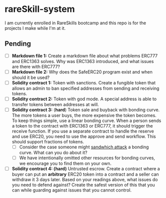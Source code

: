 # rareSkill-system
I am currently enrolled in RareSkills bootcamp and this repo is for the projects I make while I'm at it.


## Pending
- [ ]  **Markdown file 1:** Create a markdown file about what problems ERC777 and ERC1363 solves. Why was ERC1363 introduced, and what issues are there with ERC777?
- [ ]  **Markdown file 2:** Why does the SafeERC20 program exist and when should it be used?
- [ ]  **Solidity contract 1:** Token with sanctions. Create a fungible token that allows an admin to ban specified addresses from sending and receiving tokens.
- [ ]  **Solidity contract 2:** Token with god mode. A special address is able to transfer tokens between addresses at will.
- [ ]  **Solidity contract 3:** (************hard************) Token sale and buyback with bonding curve. The more tokens a user buys, the more expensive the token becomes. To keep things simple, use a linear bonding curve. When a person sends a token to the contract with ERC1363 or ERC777, it should trigger the receive function. If you use a separate contract to handle the reserve and use ERC20, you need to use the approve and send workflow. This should support fractions of tokens.
    - [ ]  Consider the case someone might [sandwhich attack](https://medium.com/coinmonks/defi-sandwich-attack-explain-776f6f43b2fd) a bonding curve. What can you do about it?
    - [ ]  We have intentionally omitted other resources for bonding curves, we encourage you to find them on your own.
- [ ]  **Solidity contract 4: (hard)** Untrusted escrow. Create a contract where a buyer can put an ******************arbitrary****************** ERC20 token into a contract and a seller can withdraw it 3 days later. Based on your readings above, what issues do you need to defend against? Create the safest version of this that you can while guarding against issues that you cannot control.
